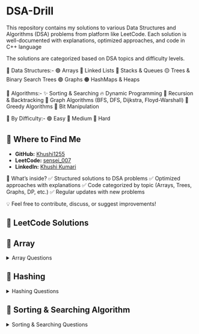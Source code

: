 # DSA-Drill
This repository contains my solutions to various Data Structures and Algorithms (DSA) problems from platform like LeetCode. Each solution is well-documented with explanations, optimized approaches, and code in C++ language

The solutions are categorized based on DSA topics and difficulty levels.

📂 Data Structures:-
🟢 Arrays
🔵 Linked Lists
🔴 Stacks & Queues
🟡 Trees & Binary Search Trees
🟣 Graphs
🟠 HashMaps & Heaps

📂 Algorithms:-
✨ Sorting & Searching
🔥 Dynamic Programming
🔁 Recursion & Backtracking
🌉 Graph Algorithms (BFS, DFS, Dijkstra, Floyd-Warshall)
🏹 Greedy Algorithms
🧩 Bit Manipulation

📂 By Difficulty:-
🟢 Easy
🔵 Medium
🔴 Hard

## 📍 Where to Find Me  
- **GitHub:** [Khushi1255](https://github.com/Khushi1255)  
- **LeetCode:** [sensei_007](https://leetcode.com/u/sensei_007/)  
- **LinkedIn:** [Khushi Kumari](https://www.linkedin.com/in/khushi-kumari-235818261/)  


🚀 What’s inside?
✅ Structured solutions to DSA problems
✅ Optimized approaches with explanations
✅ Code categorized by topic (Arrays, Trees, Graphs, DP, etc.)
✅ Regular updates with new problems

💡 Feel free to contribute, discuss, or suggest improvements!

## 📝 LeetCode Solutions

## 📂 Array
<details>
  <summary>Array Questions</summary>

<br>

| #  | Problem Name | Solution | Difficulty |
|----|--------------|----------|------------|
| 1  | [Find the Duplicate Number](https://leetcode.com/problems/find-the-duplicate-number/) | [Duplicate_Number.cpp](Array/Duplicate_Number.cpp) | 🟦Medium |
| 2  | [Sort Colors](https://leetcode.com/problems/sort-colors/) | [Sort_Colors.cpp](Array/Sort_Colors.cpp) | 🟦Medium |
| 3  | [Remove Duplicates from Sorted Array](https://leetcode.com/problems/remove-duplicates-from-sorted-array/) | [Remove_Duplicates_from_Sorted_Array.cpp](Array/Remove_Duplicates_from_Sorted_Array.cpp) | 🟩Easy |
| 4  | [Set Matrix Zeroes](https://leetcode.com/problems/set-matrix-zeroes/) | [Set_Matrix_Zeroes.cpp](Array/Set_Matrix_Zeroes.cpp) | 🟦Medium |
| 5  | [Move Zeroes](https://leetcode.com/problems/move-zeroes/) | [Move_Zeroes.cpp](Array/Move_Zeroes.cpp) | 🟩Easy |
| 6  | [Best Time To Buy And Sell Stock](https://leetcode.com/problems/best-time-to-buy-and-sell-stock/) | [Best_Time_To_Buy_And_Sell_Stock.cpp](Array/Best_Time_To_Buy_And_Sell_Stock.cpp) | 🟩Easy |
| 7  | [Chocolate Distribution Problem](https://www.geeksforgeeks.org/chocolate-distribution-problem3825/) | [Chocolate_Distribution_Problem.cpp](Array/Chocolate_Distribution_Problem.cpp) | 🟩Easy |
| 8  | [Two Sum](https://leetcode.com/problems/two-sum/) | [Two_Sum.cpp](Array/Two_Sum.cpp) | 🟩Easy |
| 9  | [Best Time To Buy And Sell Stock 2](https://leetcode.com/problems/best-time-to-buy-and-sell-stock-ii/) | [Best_Time_To_Buy_And_Sell_Stock_2.cpp](Array/Best_Time_To_Buy_And_Sell_Stock_2.cpp) | 🟦Medium |
| 10 | [Subarray Sum Divisible By K](https://leetcode.com/problems/subarray-sums-divisible-by-k/) | [Subarray_Sum_Divisible_By_K.cpp](Array/Subarray_Sum_Divisible_By_K.cpp) | 🟦Medium |
| 11 | [Find All Duplicates in an Array](https://leetcode.com/problems/find-all-duplicates-in-an-array/) | [Find_All_Duplicates_In_An_Array.cpp](Array/Find_All_Duplicates_In_An_Array.cpp) | 🟦Medium |
| 12 | [Container With Most Water](https://leetcode.com/problems/container-with-most-water/) | [Container_With_Most_Water.cpp](Array/Container_With_Most_Water.cpp) | 🟦Medium |
| 13 | [3SUM](https://leetcode.com/problems/3sum/) | [3SUM.cpp](Array/3SUM.cpp) | 🟦Medium |
| 14 | [4SUM](https://leetcode.com/problems/4sum/) | [4SUM.cpp](Array/4SUM.cpp) | 🟦Medium |
| 15 | [Maximum Points You Can Obtain From Cards](https://leetcode.com/problems/maximum-points-you-can-obtain-from-cards/) | [Maximum_Points_You_Can_Obtain_From_Cards.cpp](Array/Maximum_Points_You_Can_Obtain_From_Cards.cpp) | 🟦Medium |
| 16 | [Subarray Sum Equals K](https://leetcode.com/problems/subarray-sum-equals-k/) | [Subarray_Sum_Equals_K.cpp](Array/Subarray_Sum_Equals_K.cpp) | 🟦Medium |
| 17 | [Spiral Matrix](https://leetcode.com/problems/spiral-matrix/) | [Spiral_Matrix.cpp](Array/Spiral_Matrix.cpp) | 🟦Medium |
| 18 | [Word Search](https://leetcode.com/problems/word-search/) | [Word_Search.cpp](Array/Word_Search.cpp) | 🟦Medium |
| 19 | [Merge Sorted Array](https://leetcode.com/problems/merge-sorted-array/) | [Merge_Sorted_Array.cpp](Array/Merge_Sorted_Array.cpp) | 🟩Easy |
| 20 | [Jump Game](https://leetcode.com/problems/jump-game/) | [Jump_Game.cpp](Array/Jump_Game.cpp) | 🟦Medium |
| 21 | [Majority Element](https://leetcode.com/problems/majority-element/) | [Majority_Element.cpp](Array/Majority_Element.cpp) | 🟩Easy |
| 22 | [Reverse Pairs](https://leetcode.com/problems/reverse-pairs/) | [Reverse_Pairs.cpp](Array/Reverse_Pairs.cpp) | 🔴Hard |
| 23 | [All Unique Permutations of an Array](https://leetcode.com/problems/permutations-ii/) | [All_Unique_Permutations_of_an_array.cpp](Array/All_Unique_Permutations_of_an_array.cpp) | 🟦Medium |
| 24 | [Maximum Subarray Sum (Kadane's Algo)](https://leetcode.com/problems/maximum-subarray/) | [Maximum_Subarray_Sum.cpp](Array/Maximum_Subarray_Sum.cpp) | 🟦Medium |
| 25 | [Union of Arrays with Duplicates](https://practice.geeksforgeeks.org/problems/union-of-two-arrays3538/1) | [Union_of_Arrays_with_Duplicates.cpp](Array/Union_of_Arrays_with_Duplicates.cpp) | 🟩Easy |
| 26 | [Minimize the Heights](https://www.geeksforgeeks.org/minimize-the-heights-i/) | [Minimize_the_heights.cpp](Array/Minimize_the_heights.cpp) | 🟦Medium |
| 27 | [Maximum Product Subarray](https://leetcode.com/problems/maximum-product-subarray/) | [Maximum_Product_Subarray.cpp](Array/Maximum_Product_Subarray.cpp) | 🟦Medium |
| 28 | [Count Inversion](https://www.geeksforgeeks.org/counting-inversions/) | [Count_Inversion.cpp](Array/Count_Inversion.cpp) | 🟦Medium |
| 29 | [Longest Consecutive Sequence](https://leetcode.com/problems/longest-consecutive-sequence/) | [Longest_Consecutive_Sequence.cpp](Array/Longest_Consecutive_Sequence.cpp) | 🟦Medium |
| 30 | [Merge Intervals](https://leetcode.com/problems/merge-intervals/) | [Merge_Intervals.cpp](Array/Merge_Intervals.cpp) | 🟦Medium |
| 31 | [Next Permutation](https://leetcode.com/problems/next-permutation/description/) | [Next_Permutation.cpp](Array/Next_Permuatation.cpp) | 🟦Medium |
| 32 | [Search 2D Matrix](https://leetcode.com/problems/search-a-2d-matrix/) | [Search_2D_Matrix.cpp](Array/Search_2D_Matrix.cpp) | 🟦Medium |
</details>

## 📂 Hashing
<details>
  <summary>Hashing Questions</summary>
<br>
  
| #  | Problem Name | Solution | Difficulty |
|----|--------------|----------|------------|
| 1  | [Array Subset](https://www.geeksforgeeks.org/problems/array-subset-of-another-array2317/1) | [Array_Subset.cpp](Hashing/Array_Subset.cpp) | 🟦Medium |
| 2  | [Array Pair Sum Divisibility Problem](https://www.geeksforgeeks.org/problems/array-pair-sum-divisibility-problem3257/1) | [Array_Pair_Sum_Divisibility_Problem.cpp](Hashing/Array_Pair_Sum_Divisibility_Problem.cpp) | 🟦Medium |
| 3  | [Largest subarray of 0's and 1's](https://www.geeksforgeeks.org/problems/largest-subarray-of-0s-and-1s/1) | [Largest_subarray_of_0's_and_1's.cpp](Hashing/Largest_subarray_of_0's_and_1's.cpp) | 🟩Easy |
| 4  | [Symmetric pairs in an array](https://www.geeksforgeeks.org/given-an-array-of-pairs-find-all-symmetric-pairs-in-it/) | [Symmetric_pairs_in_an_array.cpp](Hashing/Symmetric_pairs_in_an_array.cpp) | 🟦Medium |
</details>

## 📂 Sorting & Searching Algorithm
<details>
  <summary>Sorting & Searching Questions</summary>
<br>

| #  | Problem Name | Solution | Difficulty |
|----|--------------|----------|------------|
| 1  | [Selection Sort](https://www.geeksforgeeks.org/problems/selection-sort/1?selectedLang=cpp) | [Selection_Sort.cpp](Sorting_and_Searching/Selection_Sort.cpp) | 🟦Medium |
| 2  | [Bubble Sort](https://www.geeksforgeeks.org/problems/bubble-sort/1) | [Bubble_Sort.cpp](Sorting_and_Searching/Bubble_Sort.cpp) | 🟦Medium |
| 3  | [Insertion Sort](https://www.geeksforgeeks.org/problems/insertion-sort/1) | [Insertion_Sort.cpp](Sorting_and_Searching/Insertion_Sort.cpp) | 🟩Easy |
| 4  | [Quick_Sort](https://www.geeksforgeeks.org/problems/quick-sort/1) | [Quick_Sort.cpp](Sorting_and_Searching/Quick_Sort.cpp) | 🟦Medium |
| 5  | [Merge Sort](https://www.geeksforgeeks.org/problems/merge-sort/1) | [Merge_Sort.cpp](Sorting_and_Searching/Merge_Sort.cpp) | 🟦Medium |
</details>

